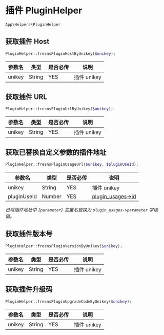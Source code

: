 # 插件 PluginHelper

`App\Helpers\PluginHelper`

## 获取插件 Host

```php
PluginHelper::fresnsPluginHostByUnikey($unikey);
```
| 参数名 | 类型 | 是否必传 | 说明 |
| --- | --- | --- | --- |
| unikey | String | YES | 插件 unikey |

## 获取插件 URL

```php
PluginHelper::fresnsPluginUrlByUnikey($unikey);
```
| 参数名 | 类型 | 是否必传 | 说明 |
| --- | --- | --- | --- |
| unikey | String | YES | 插件 unikey |

## 获取已替换自定义参数的插件地址

```php
PluginHelper::fresnsPluginUsageUrl($unikey, $pluginUseId);
```
| 参数名 | 类型 | 是否必传 | 说明 |
| --- | --- | --- | --- |
| unikey | String | YES | 插件 unikey |
| pluginUseId | Number | YES | [plugin_usages->id](../../database/plugins/plugin-usages.md) |

*已将插件地址中 `{parameter}` 变量名替换为 `plugin_usages->parameter` 字段值。*

## 获取插件版本号

```php
PluginHelper::fresnsPluginVersionByUnikey($unikey);
```
| 参数名 | 类型 | 是否必传 | 说明 |
| --- | --- | --- | --- |
| unikey | String | YES | 插件 unikey |

## 获取插件升级码

```php
PluginHelper::fresnsPluginUpgradeCodeByUnikey($unikey);
```
| 参数名 | 类型 | 是否必传 | 说明 |
| --- | --- | --- | --- |
| unikey | String | YES | 插件 unikey |

